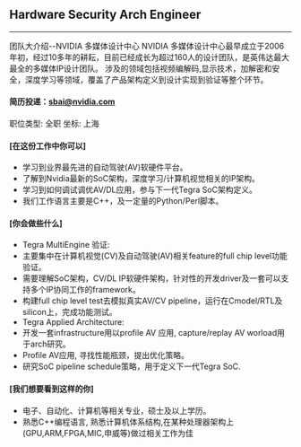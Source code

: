 ## Hardware Security Arch Engineer
----
团队大介绍--NVIDIA 多媒体设计中心 
NVIDIA 多媒体设计中心最早成立于2006年初，经过10多年的耕耘，目前已经成长为超过160人的设计团队，是英伟达最大最全的多媒体IP设计团队。
涉及的领域包括视频编解码,显示技术，加解密和安全，深度学习等领域，覆盖了产品架构定义到设计实现到验证等整个环节。

#### 简历投递：sbai@nvidia.com

职位类型: 全职     坐标: 上海

#### [在这份工作中你可以]
- 学习到业界最先进的自动驾驶(AV)软硬件平台。
- 了解到Nvidia最新的SoC架构，深度学习/计算机视觉相关的IP架构。
- 学习到如何调试调优AV/DL应用，参与下一代Tegra SoC架构定义。
- 我们工作语言主要是C++，及一定量的Python/Perl脚本。

#### [你会做些什么]
- Tegra MultiEngine 验证:
- 主要集中在计算机视觉(CV)及自动驾驶(AV)相关feature的full chip level功能验证。
- 需要理解SoC架构，CV/DL IP软硬件架构，针对性的开发driver及一套可以支持多个IP协同工作的framework。
- 构建full chip level test去模拟真实AV/CV pipeline，运行在Cmodel/RTL及silicon上，完成功能测试。
- Tegra Applied Architecture:
- 开发一套infrastructure用以profile AV 应用, capture/replay AV worload用于arch研究。
- Profile AV应用, 寻找性能瓶颈，提出优化策略。
- 研究SoC pipeline schedule策略，用于定义下一代Tegra SoC.

#### [我们想要看到这样的你]
- 电子、自动化、计算机等相关专业，硕士及以上学历。
- 熟悉C++编程语言, 熟悉计算机体系结构,在某种处理器架构上(GPU,ARM,FPGA,MIC,申威等)做过相关工作为佳
